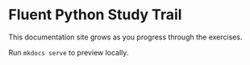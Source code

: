 # Fluent Python Study Trail

This documentation site grows as you progress through the exercises.

Run `mkdocs serve` to preview locally.
